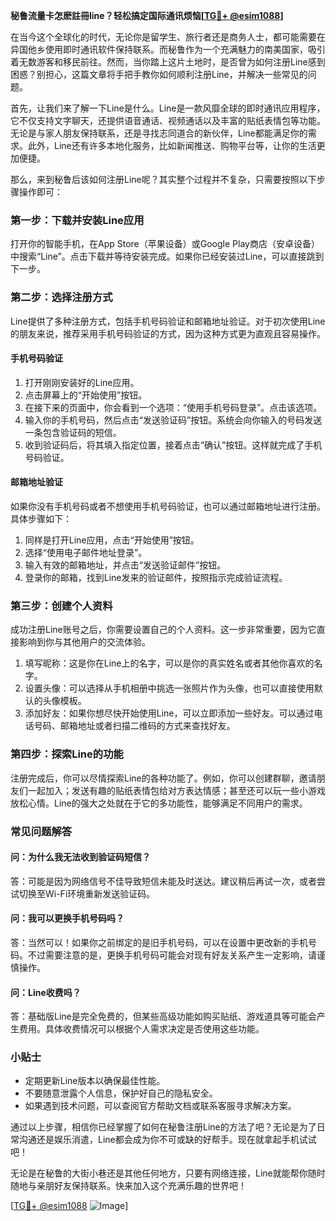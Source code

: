 **秘鲁流量卡怎麽註冊line？轻松搞定国际通讯烦恼[[TG💪+ @esim1088](https://t.me/s/esim1088)]**

在当今这个全球化的时代，无论你是留学生、旅行者还是商务人士，都可能需要在异国他乡使用即时通讯软件保持联系。而秘鲁作为一个充满魅力的南美国家，吸引着无数游客和移民前往。然而，当你踏上这片土地时，是否曾为如何注册Line感到困惑？别担心，这篇文章将手把手教你如何顺利注册Line，并解决一些常见的问题。

首先，让我们来了解一下Line是什么。Line是一款风靡全球的即时通讯应用程序，它不仅支持文字聊天，还提供语音通话、视频通话以及丰富的贴纸表情包等功能。无论是与家人朋友保持联系，还是寻找志同道合的新伙伴，Line都能满足你的需求。此外，Line还有许多本地化服务，比如新闻推送、购物平台等，让你的生活更加便捷。

那么，来到秘鲁后该如何注册Line呢？其实整个过程并不复杂，只需要按照以下步骤操作即可：

### **第一步：下载并安装Line应用**
打开你的智能手机，在App Store（苹果设备）或Google Play商店（安卓设备）中搜索“Line”。点击下载并等待安装完成。如果你已经安装过Line，可以直接跳到下一步。

### **第二步：选择注册方式**
Line提供了多种注册方式，包括手机号码验证和邮箱地址验证。对于初次使用Line的朋友来说，推荐采用手机号码验证的方式，因为这种方式更为直观且容易操作。

#### **手机号码验证**
1. 打开刚刚安装好的Line应用。
2. 点击屏幕上的“开始使用”按钮。
3. 在接下来的页面中，你会看到一个选项：“使用手机号码登录”。点击该选项。
4. 输入你的手机号码，然后点击“发送验证码”按钮。系统会向你输入的号码发送一条包含验证码的短信。
5. 收到验证码后，将其填入指定位置，接着点击“确认”按钮。这样就完成了手机号码验证。

#### **邮箱地址验证**
如果你没有手机号码或者不想使用手机号码验证，也可以通过邮箱地址进行注册。具体步骤如下：
1. 同样是打开Line应用，点击“开始使用”按钮。
2. 选择“使用电子邮件地址登录”。
3. 输入有效的邮箱地址，并点击“发送验证邮件”按钮。
4. 登录你的邮箱，找到Line发来的验证邮件，按照指示完成验证流程。

### **第三步：创建个人资料**
成功注册Line账号之后，你需要设置自己的个人资料。这一步非常重要，因为它直接影响到你与其他用户的交流体验。

1. 填写昵称：这是你在Line上的名字，可以是你的真实姓名或者其他你喜欢的名字。
2. 设置头像：可以选择从手机相册中挑选一张照片作为头像，也可以直接使用默认的头像模板。
3. 添加好友：如果你想尽快开始使用Line，可以立即添加一些好友。可以通过电话号码、邮箱地址或者扫描二维码的方式来查找好友。

### **第四步：探索Line的功能**
注册完成后，你可以尽情探索Line的各种功能了。例如，你可以创建群聊，邀请朋友们一起加入；发送有趣的贴纸表情包给对方表达情感；甚至还可以玩一些小游戏放松心情。Line的强大之处就在于它的多功能性，能够满足不同用户的需求。

### **常见问题解答**

#### **问：为什么我无法收到验证码短信？**
答：可能是因为网络信号不佳导致短信未能及时送达。建议稍后再试一次，或者尝试切换至Wi-Fi环境重新发送验证码。

#### **问：我可以更换手机号码吗？**
答：当然可以！如果你之前绑定的是旧手机号码，可以在设置中更改新的手机号码。不过需要注意的是，更换手机号码可能会对现有好友关系产生一定影响，请谨慎操作。

#### **问：Line收费吗？**
答：基础版Line是完全免费的，但某些高级功能如购买贴纸、游戏道具等可能会产生费用。具体收费情况可以根据个人需求决定是否使用这些功能。

### **小贴士**
- 定期更新Line版本以确保最佳性能。
- 不要随意泄露个人信息，保护好自己的隐私安全。
- 如果遇到技术问题，可以查阅官方帮助文档或联系客服寻求解决方案。

通过以上步骤，相信你已经掌握了如何在秘鲁注册Line的方法了吧？无论是为了日常沟通还是娱乐消遣，Line都会成为你不可或缺的好帮手。现在就拿起手机试试吧！

无论是在秘鲁的大街小巷还是其他任何地方，只要有网络连接，Line就能帮你随时随地与亲朋好友保持联系。快来加入这个充满乐趣的世界吧！

[[TG💪+ @esim1088](https://t.me/s/esim1088) ![Image](https://i.postimg.cc/4NQfJmqS/Snipaste-2025-05-13-00-14-12.png)]